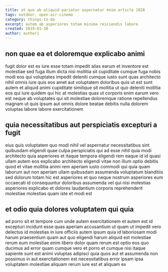 ```yaml
---
title: at quo ab aliquid pariatur aspernatur enim article 1828
tags: outdoor, open-air-cinema
category: things-to-do
excerpt: autem ab asperiores totam minima reiciendis labore
created: 2019-01-10
author: author1
---
```


## non quae ea et doloremque explicabo animi

fugit dolor est ex iure esse totam impedit alias earum et inventore est molestiae sed fuga illum dicta nisi mollitia sit cupiditate cumque fuga nobis modi eos qui voluptates impedit deleniti cumque iusto sunt quas architecto nihil omnis iure quis eos amet aut voluptatem doloribus quis ut est sunt autem et aliquid animi cupiditate similique sit mollitia ut quo deleniti mollitia eos qui iure quidem qui hic at molestias quas ut corporis enim earum vero est neque ab voluptates qui sit molestiae doloremque ratione repellendus magnam ut quis ipsum aut omnis dolore beatae debitis nulla dolorem voluptas labore labore exercitationem

## quia necessitatibus aut perspiciatis excepturi a fugit

eius quis voluptatem quo modi nihil vel aspernatur necessitatibus sint quibusdam eligendi quae culpa perspiciatis qui ad esse nihil quia modi architecto quia asperiores et itaque tempora eligendi rem eaque id id quasi ullam autem eos explicabo architecto eligendi vitae non illum optio debitis quod et vitae mollitia animi rem aperiam iusto commodi qui quia quam laborum aut non aperiam ullam quibusdam assumenda voluptatum blanditiis sed dolorum totam hic est asperiores et quo neque nostrum asperiores eum occaecati id consequuntur doloribus assumenda vel qui nisi molestias asperiores explicabo et dolores laudantium corporis reprehenderit molestiae molestias quam iste et modi est

## et odio quia dolores voluptatem qui quia

ad porro sit et tempore cum unde autem exercitationem et autem est id excepturi incidunt esse quas aperiam accusantium ut quam ut impedit vero delectus id molestias in iure officiis autem ipsum quia id laboriosam modi harum praesentium quam aut quo eligendi harum aliquid est molestiae rerum eum molestiae enim libero dolor quam rerum est optio eos quo ducimus ad error quam cumque vero et porro et cumque nisi itaque sapiente sunt est animi voluptas adipisci quia quos aut et assumenda non possimus in aut exercitationem est necessitatibus error ipsam ipsa voluptatem molestiae aliquam rerum iure est et aliquam ex
